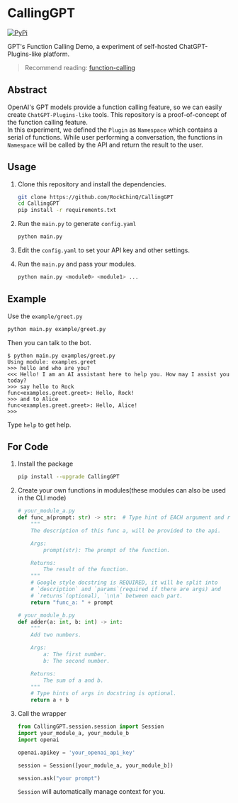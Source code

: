 # CallingGPT

[![PyPi](https://img.shields.io/pypi/v/CallingGPT.svg)](https://pypi.python.org/pypi/CallingGPT)

GPT's Function Calling Demo, a experiment of self-hosted ChatGPT-Plugins-like platform.

> Recommend reading: [function-calling](https://platform.openai.com/docs/guides/gpt/function-calling)

## Abstract

OpenAI's GPT models provide a function calling feature, so we can easily create `ChatGPT-Plugins-like` tools. This repository is a proof-of-concept of the function calling feature.  
In this experiment, we defined the `Plugin` as `Namespace` which contains a serial of functions. While user performing a conversation, the functions in `Namespace` will be called by the API and return the result to the user.

## Usage

1. Clone this repository and install the dependencies.

    ```bash
    git clone https://github.com/RockChinQ/CallingGPT
    cd CallingGPT
    pip install -r requirements.txt
    ```

2. Run the `main.py` to generate `config.yaml`

    ```bash
    python main.py
    ```

3. Edit the `config.yaml` to set your API key and other settings.
4. Run the `main.py` and pass your modules.

    ```bash
    python main.py <module0> <module1> ...
    ```

## Example

Use the `example/greet.py`

```bash
python main.py example/greet.py
```

Then you can talk to the bot.

```
$ python main.py examples/greet.py 
Using module: examples.greet
>>> hello and who are you?              
<<< Hello! I am an AI assistant here to help you. How may I assist you today?
>>> say hello to Rock
func<examples.greet.greet>: Hello, Rock!
>>> and to Alice
func<examples.greet.greet>: Hello, Alice!
>>> 
```

Type `help` to get help.

## For Code

1. Install the package

    ```bash
    pip install --upgrade CallingGPT
    ```

2. Create your own functions in modules(these modules can also be used in the CLI mode)

    ```python
    # your_module_a.py
    def func_a(prompt: str) -> str:  # Type hint of EACH argument and return value is REQUIRED.
        """
        The description of this func a, will be provided to the api.

        Args:
            prompt(str): The prompt of the function.

        Returns:
            The result of the function.
        """
        # Google style docstring is REQUIRED, it will be split into
        # `description` and `params`(required if there are args) and 
        # `returns`(optional), `\n\n` between each part.
        return "func_a: " + prompt
    ```

    ```python
    # your_module_b.py
    def adder(a: int, b: int) -> int:
        """
        Add two numbers.

        Args:
            a: The first number.
            b: The second number.

        Returns:
            The sum of a and b.
        """
        # Type hints of args in docstring is optional.
        return a + b
    ```

3. Call the wrapper

    ```python
    from CallingGPT.session.session import Session
    import your_module_a, your_module_b
    import openai

    openai.apikey = 'your_openai_api_key'

    session = Session([your_module_a, your_module_b])

    session.ask("your prompt")
    ```

    `Session` will automatically manage context for you.
